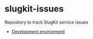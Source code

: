 # slugkit-issues
Repository to track SlugKit service issues 

* [Development environment](https://dev.slugkit.dev)
